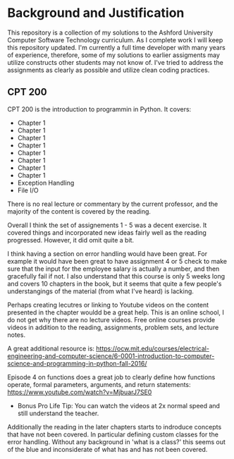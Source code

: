 <h1>Background and Justification</h1>
This repository is a collection of my solutions to the Ashford University Computer Software Technology curriculum.  As I complete work I will keep this repository updated.
I'm currently a full time developer with many years of experience, therefore, some of my solutions to earlier assigments may utilize constructs other students may not know of.
I've tried to address the assignments as clearly as possible and utilize clean coding practices.

<h2>CPT 200</h2>
CPT 200 is the introduction to programmin in Python.  It covers:

* Chapter 1
* Chapter 1
* Chapter 1
* Chapter 1
* Chapter 1
* Chapter 1
* Chapter 1
* Chapter 1
* Exception Handling
* File I/O

There is no real lecture or commentary by the current professor, and the majority of the content is covered by the reading.

Overall I think the set of assignements 1 - 5 was a decent exercise.
It covered things and incorporated new ideas fairly well as the reading progressed.
However, it did omit quite a bit.

I think having a section on error handling would have been great.  For example
it would have been great to have assignment 4 or 5 check to make sure that the
input for the employee salary is actually a number, and then gracefully fail if not.
I also understand that this course is only 5 weeks long and covers 10 chapters in 
the book, but it seems that quite a few people's understangings of the material 
(from what I've heard) is lacking.

Perhaps creating lecutres or linking to Youtube videos on the content presented 
in the chapter wouldd be a great help.  This is an online school, I do not get
why there are no lecture videos.  Free online courses provide videos in addition
to the reading, assignments, problem sets, and lecture notes.

A great additional resource is: https://ocw.mit.edu/courses/electrical-engineering-and-computer-science/6-0001-introduction-to-computer-science-and-programming-in-python-fall-2016/

Episode 4 on functions does a great job to clearly define how functions operate, formal parameters, arguments, and return statements: https://www.youtube.com/watch?v=MjbuarJ7SE0 

* Bonus Pro Life Tip: You can watch the videos at 2x normal speed and still understand the teacher.

Additionally the reading in the later chapters starts to indroduce concepts
that have not been covered.  In particular defining custom classes for the
error handling.  Without any background in 'what is a class?' this seems 
out of the blue and inconsiderate of what has and has not been covered.
